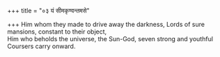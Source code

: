 +++
title = "०३ यं सीमकृण्वन्तमसे"

+++
Him whom they made to drive away the darkness, Lords of sure mansions, constant to their object,  
     Him who beholds the universe, the Sun-God, seven strong and youthful Coursers carry onward.
